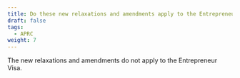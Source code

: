 ```yaml
---
title: Do these new relaxations and amendments apply to the Entrepreneur Visa as well?
draft: false
tags:
  - APRC
weight: 7
---
```

The new relaxations and amendments do not apply to the Entrepreneur Visa.